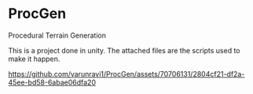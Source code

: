 # ProcGen
Procedural Terrain Generation

This is a project done in unity. The attached files are the scripts used to make it happen. 



https://github.com/varunravi1/ProcGen/assets/70706131/2804cf21-df2a-45ee-bd58-6abae06dfa20



